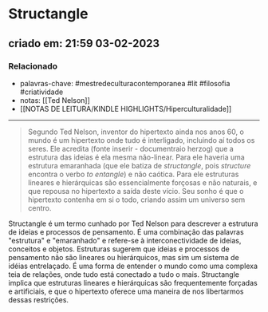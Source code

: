 # Structangle

## criado em: 21:59 03-02-2023

### Relacionado

- palavras-chave: #mestredeculturacontemporanea #lit #filosofia #criatividade 
- notas: [[Ted Nelson]]
- [[NOTAS DE LEITURA/KINDLE HIGHLIGHTS/Hiperculturalidade]]
---

>Segundo Ted Nelson, inventor do hipertexto ainda nos anos 60, o mundo é um hipertexto onde tudo é interligado, incluindo aí todos os seres. Ele acredita (fonte inserir - documentraio herzog) que a estrutura das ideias é ela mesma não-linear. Para ele haveria uma estrutura emaranhada (que ele batiza de *structangle*, pois *structure* encontra o verbo *to entangle*) e não caótica. Para ele estruturas lineares e hierárquicas são essencialmente forçosas e não naturais, e que repousa no hipertexto a saída deste vício. Seu sonho é que o hipertexto contenha em si o todo, criando assim um universo sem centro.  

Structangle é um termo cunhado por Ted Nelson para descrever a estrutura de ideias e processos de pensamento. É uma combinação das palavras "estrutura" e "emaranhado" e refere-se à interconectividade de ideias, conceitos e objetos. Estruturas sugerem que ideias e processos de pensamento não são lineares ou hierárquicos, mas sim um sistema de idéias entrelaçado. É uma forma de entender o mundo como uma complexa teia de relações, onde tudo está conectado a tudo o mais. Structangle implica que estruturas lineares e hierárquicas são frequentemente forçadas e artificiais, e que o hipertexto oferece uma maneira de nos libertarmos dessas restrições.
